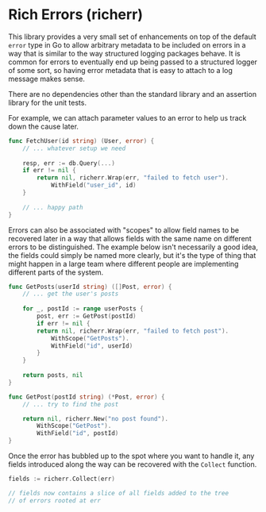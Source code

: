 # Rich Errors (richerr)

This library provides a very small set of enhancements on
top of the default `error` type in Go to allow arbitrary
metadata to be included on errors in a way that is similar
to the way structured logging packages behave. It is common
for errors to eventually end up being passed to a structured
logger of some sort, so having error metadata that is easy
to attach to a log message makes sense.

There are no dependencies other than the standard library
and an assertion library for the unit tests.

For example, we can attach parameter values to an error to
help us track down the cause later.

```go
func FetchUser(id string) (User, error) {
    // ... whatever setup we need 
    
    resp, err := db.Query(...)
    if err != nil {
        return nil, richerr.Wrap(err, "failed to fetch user").
            WithField("user_id", id)
    }
	
    // ... happy path
}
```

Errors can also be associated with "scopes" to allow field names
to be recovered later in a way that allows fields with the same
name on different errors to be distinguished. The example below
isn't necessarily a good idea, the fields could simply be named
more clearly, but it's the type of thing that might happen in a
large team where different people are implementing different parts
of the system.

```go
func GetPosts(userId string) ([]Post, error) {
	// ... get the user's posts
	
	for _, postId := range userPosts {
		post, err := GetPost(postId)
        if err != nil {
		return nil, richerr.Wrap(err, "failed to fetch post").
			WithScope("GetPosts").
			WithField("id", userId)
        }
    }
	
    return posts, nil
}

func GetPost(postId string) (*Post, error) {
    // ... try to find the post

    return nil, richerr.New("no post found").
		WithScope("GetPost").
		WithField("id", postId)
}
```

Once the error has bubbled up to the spot where you want to handle it,
any fields introduced along the way can be recovered with the `Collect`
function.

```go
fields := richerr.Collect(err)

// fields now contains a slice of all fields added to the tree
// of errors rooted at err
```
